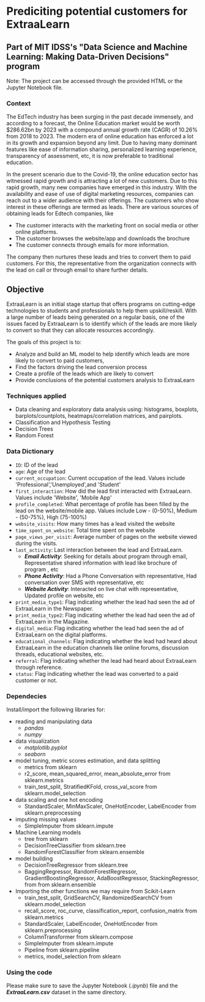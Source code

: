 # Prediciting potential customers for ExtraaLearn

## Part of MIT IDSS's "Data Science and Machine Learning: Making Data-Driven Decisions" program


Note: The project can be accessed through the provided HTML or the Jupyter Notebook file.   

### Context

The EdTech industry has been surging in the past decade immensely, and according to a forecast, the Online Education market would be worth $286.62bn by 2023
with a compound annual growth rate (CAGR) of 10.26% from 2018 to 2023. The modern era of online education has enforced a lot in its growth and expansion beyond 
any limit. Due to having many dominant features like ease of information sharing, personalized learning experience, transparency of assessment, etc, it is now preferable to traditional education.

In the present scenario due to the Covid-19, the online education sector has witnessed rapid growth and is attracting a lot of new customers. 
Due to this rapid growth, many new companies have emerged in this industry. With the availability and ease of use of digital marketing resources, 
companies can reach out to a wider audience with their offerings. The customers who show interest in these offerings are termed as leads. There are
various sources of obtaining leads for Edtech companies, like

* The customer interacts with the marketing front on social media or other online platforms.
* The customer browses the website/app and downloads the brochure
* The customer connects through emails for more information.

The company then nurtures these leads and tries to convert them to paid customers. For this, the representative from the organization connects with the lead on call or through email to share further details.

## Objective

ExtraaLearn is an initial stage startup that offers programs on cutting-edge technologies to students and professionals to help them upskill/reskill. 
With a large number of leads being generated on a regular basis, one of the issues faced by ExtraaLearn is to identify which of the leads are more likely to convert so that they 
can allocate resources accordingly. 


The goals of this project is to:
* Analyze and build an ML model to help identify which leads are more likely to convert to paid customers,
* Find the factors driving the lead conversion process
* Create a profile of the leads which are likely to convert
* Provide conclusions of the potential customers analysis to ExtraaLearn  

### Techniques applied

* Data cleaning and exploratory data analysis using: histograms, boxplots, barplots/countplots, heatmaps/correlation matrices, and pairplots.    
* Classification and Hypothesis Testing
* Decision Trees
* Random Forest

### Data Dictionary

- `ID`: ID of the lead
- `age`: Age of the lead
- `current_occupation`: Current occupation of the lead. Values include 'Professional','Unemployed',and 'Student'
- `first_interaction`: How did the lead first interacted with ExtraaLearn. Values include 'Website', 'Mobile App'
- `profile_completed`: What percentage of profile has been filled by the lead on the website/mobile app. Values include Low - (0-50%), Medium - (50-75%), High (75-100%)
- `website_visits`: How many times has a lead visited the website
- `time_spent_on_website`: Total time spent on the website
- `page_views_per_visit`: Average number of pages on the website viewed during the visits.
- `last_activity`: Last interaction between the lead and ExtraaLearn.
  - ***Email Activity***: Seeking for details about program through email, Representative shared information with lead like brochure of program , etc
  - ***Phone Activity***: Had a Phone Conversation with representative, Had conversation over SMS with representative, etc
  - ***Website Activity***: Interacted on live chat with representative, Updated profile on website, etc
- `print_media_type1`: Flag indicating whether the lead had seen the ad of ExtraaLearn in the Newspaper.
- `print_media_type2`: Flag indicating whether the lead had seen the ad of ExtraaLearn in the Magazine.
- `digital_media`: Flag indicating whether the lead had seen the ad of ExtraaLearn on the digital platforms.
- `educational_channels`: Flag indicating whether the lead had heard about ExtraaLearn in the education channels like online forums, discussion threads, educational websites, etc.
- `referral`: Flag indicating whether the lead had heard about ExtraaLearn through reference.
- `status`: Flag indicating whether the lead was converted to a paid customer or not.

### Dependecies 

Install/import the following libraries for:
- reading and manipulating data
  - *pandas*
  - *numpy*
- data visualization
  - *matplotlib.pyplot* 
  - *seaborn* 
- model tuning, metric scores estimation, and data splitting
  - metrics from sklearn
  - r2_score, mean_squared_error, mean_absolute_error from sklearn.metrics
  - train_test_split, StratifiedKFold, cross_val_score from sklearn.model_selection 
- data scaling and one hot encoding
  - StandardScaler, MinMaxScaler, OneHotEncoder, LabelEncoder from sklearn.preprocessing
- imputing missing values
  - SimpleImputer from sklearn.impute
- Machine Learning models
  - tree from sklearn
  - DecisionTreeClassifier from sklearn.tree
  - RandomForestClassifier from sklearn.ensemble
- model building
  - DecisionTreeRegressor from sklearn.tree
  - BaggingRegressor, RandomForestRegressor, GradientBoostingRegressor, AdaBoostRegressor, StackingRegressor, from from sklearn.ensemble
- Importing the other functions we may require from Scikit-Learn
  - train_test_split, GridSearchCV, RandomizedSearchCV from sklearn.model_selection
  - recall_score, roc_curve, classification_report, confusion_matrix from sklearn.metrics 
  - StandardScaler, LabelEncoder, OneHotEncoder from sklearn.preprocessing
  - ColumnTransformer from sklearn.compose
  - SimpleImputer from sklearn.impute
  - Pipeline from sklearn.pipeline
  - metrics, model_selection from sklearn

### Using the code

Please make sure to save the Jupyter Notebook (*.ipynb*) file and the ***ExtraaLearn.csv*** dataset in the same directory.
